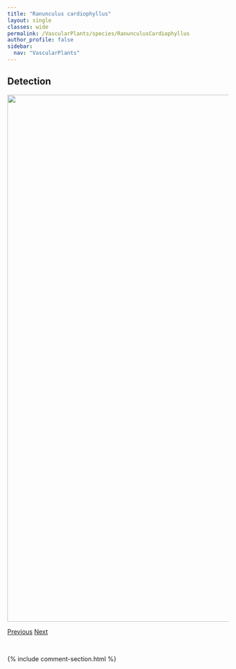 ```yaml
---
title: "Ranunculus cardiophyllus"
layout: single
classes: wide
permalink: /VascularPlants/species/RanunculusCardiophyllus
author_profile: false
sidebar:
  nav: "VascularPlants"
---
```


<h2>Detection</h2>

<a href="https://drive.google.com/uc?export=view&id=1MXefwl9_7FzrzHwnW_pWwit5N7rh_Klg">
<img src="https://drive.google.com/uc?export=view&id=1MXefwl9_7FzrzHwnW_pWwit5N7rh_Klg" height = "1200" width = "800">
</a>


<a href="/DevelopmentWebsite/VascularPlants/species/RanunculusArcticus" class="pagination--pager" title="Ranunculus arcticus">Previous</a> <a href="/DevelopmentWebsite/VascularPlants/species/RanunculusGmelinii" class="pagination--pager" title="Ranunculus gmelinii">Next</a>

<p>&nbsp;</p>

{% include comment-section.html %}
